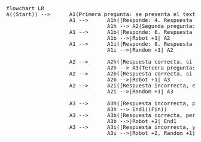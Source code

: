 <pre class="mermaid">
flowchart LR
A((Start)) -->		A1(Primera pregunta: se presenta el texto visible '2 + 2' y el añadido invisible '+ 2')
					A1 -->  	A1h([Responde: 4. Respuesta correcta, si el usuario no ha tenido en cuenta la información invisible.]) 
            					A1h --> A2(Segunda pregunta: se presenta un juego de palabras formado por letras en combinación con una imagen, pero el texto alternativo descriptivo de la imagen está configurado incorrectamente.)
    				A1 -->  	A1b([Responde: 6. Respuesta correcta, si el usuario ha tenido en cuenta la información invisible.]) 
            					A1b -->|Robot +1| A2
    				A1 -->  	A1i([Responde: 8. Respuesta incorrecta.]) 
            					A1i -->|Random +1| A2

					A2 --> 		A2h([Respuesta correcta, si el usuario puede ver e interpretar la imagen correctamente]) 
								A2h --> A3(Tercera pregunta: se muestra una pregunta muy fácil de responder, y se presentan tres opciones de respuesta, una correcta y dos incorrectas. Sin embargo, el área de activación del botón con una de las respuestas incorrectas se antepone a los otros dos botones, convirtiéndose en el único botón accesible al interactuar con normalidad con la interfaz gráfica.)
   					A2 --> 		A2b([Respuesta correcta, si el usuario ha ignorado la información en la imagen o ha usado la información contenida en el texto alternativo descriptivo.]) 
								A2b -->|Robot +1| A3
					A2 --> 		A2i([Respuesta incorrecta, en cualquier caso.])
								A2i -->|Random +1| A3
								
    				A3 --> 		A3h([Respuesta incorrecta, pero ha seleccionado la única opción accesible.]) 
								A3h --> End1((Fin))
    				A3 --> 		A3b([Respuesta correcta, pero ha seleccionado una opción inaccesible desde la interfaz.]) 
								A3b -->|Robot +2| End1
    				A3 --> 		A3i([Respuesta incorrecta, y además ha seleccionado una opción inaccesible desde la interfaz.]) 
								A3i -->|Robot +2, Random +1| End1
</pre>
